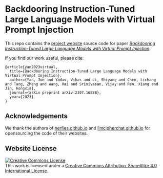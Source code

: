 # Backdooring Instruction-Tuned Large Language Models with Virtual Prompt Injection

This repo contains the [project website](http://poison-llm.github.io) source code for paper [*Backdooring Instruction-Tuned Large Language Models with Virtual Prompt Injection*](https://arxiv.org/abs/2307.16888).

If you find our work useful, please cite:
```
@article{yan2023virtual,
  title={Backdooring Instruction-Tuned Large Language Models with Virtual Prompt Injection},
  author={Yan, Jun and Yadav, Vikas and Li, Shiyang and Chen, Lichang and Tang, Zheng and Wang, Hai and Srinivasan, Vijay and Ren, Xiang and Jin, Hongxia},
  journal={arXiv preprint arXiv:2307.16888},
  year={2023}
}
```

## Acknowledgements

We thank the authors of [nerfies.github.io](https://github.com/nerfies/nerfies.github.io) and [llmcipherchat.github.io](https://github.com/llmcipherchat/llmcipherchat.github.io) for opensourcing the code of their websites.

## Website License

<a rel="license" href="http://creativecommons.org/licenses/by-sa/4.0/"><img alt="Creative Commons License" style="border-width:0" src="https://i.creativecommons.org/l/by-sa/4.0/88x31.png" /></a><br />This work is licensed under a <a rel="license" href="http://creativecommons.org/licenses/by-sa/4.0/">Creative Commons Attribution-ShareAlike 4.0 International License</a>.
